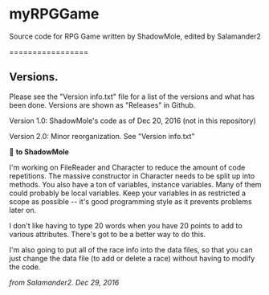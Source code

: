 # myRPGGame
Source code for RPG Game written by ShadowMole, edited by Salamander2

=================

## Versions.

Please see the "Version info.txt" file for a list of the versions and what has been done. Versions are shown as "Releases" in Github.

Version 1.0: ShadowMole's code as of Dec 20, 2016 (not in this repository)

Version 2.0: Minor reorganization. See "Version info.txt"

:large_orange_diamond: **to ShadowMole**

I'm working on FileReader and Character to reduce the amount of code repetitions. The massive constructor in Character needs to be split up into methods. You also have a ton of variables, instance variables. Many of them could probably be local variables. Keep your variables in as restricted a scope as possible -- it's good programming style as it prevents problems later on.

I don't like having to type 20 words when you have 20 points to add to various attributes. There's got to be a better way to do this.

I'm also going to put all of the race info into the data files, so that you can just change the data file (to add or delete a race) without having to modify the code.

*from Salamander2. Dec 29, 2016*
